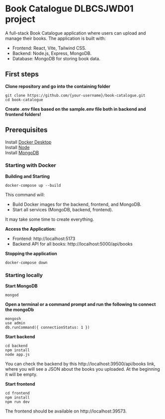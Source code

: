 # Book Catalogue DLBCSJWD01 project

A full-stack Book Catalogue application where users can upload and manage their books. The application is built with:

- Frontend: React, Vite, Tailwind CSS.
- Backend: Node.js, Express, MongoDB.
- Database: MongoDB for storing book data.

## First steps

**Clone repository and go into the containing folder**

```
git clone https://github.com/{your-username}/book-catalogue.git
cd book-catalogue
```

**Create .env files based on the sample.env file both in backend and frontend folders!**

## Prerequisites

Install [Docker Desktop](https://www.docker.com/products/docker-desktop/)</br>
Install [Node](https://nodejs.org/en/download/package-manager)</br>
Install [MongoDB](https://www.mongodb.com/try/download/community)</br>

### Starting with Docker

**Building and Starting**

```
docker-compose up --build
```

This command will:

- Build Docker images for the backend, frontend, and MongoDB.
- Start all services (MongoDB, backend, frontend).

It may take some time to create everything.

**Access the Application:**

- Frontend: http://localhost:5173
- Backend API for all books: http://localhost:5000/api/books

**Stopping the application**

```
docker-compose down
```

### Starting locally

**Start MongoDB**

```
mongod
```

**Open a terminal or a command prompt and run the following to connect the mongoDb**

```
mongosh
use admin
db.runCommand({ connectionStatus: 1 })
```

**Start backend**

```
cd backend
npm install
node app.js
```

You can check the backend by this http://localhost:39500/api/books link, where you will see a JSON about the books you uploaded. At the beginning it will be empty.

**Start frontend**

```
cd frontend
npm install
npm run dev
```

The frontend should be available on http://localhost:39573.
